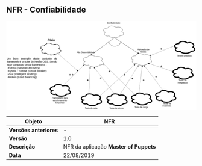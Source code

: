
## NFR - Confiabilidade

![nfr confiabilidade](./../img/nfr_confiabilidade.png)

|**Objeto**|**NFR**|
|--|--|
|**Versões anteriores**| - |
|**Versão**| 1.0 |
| **Descrição** | NFR da aplicação **Master of Puppets**|
| **Data** | 22/08/2019 |
